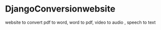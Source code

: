 # DjangoConversionwebsite
website to convert pdf to word, word to pdf, video to audio , speech to text
